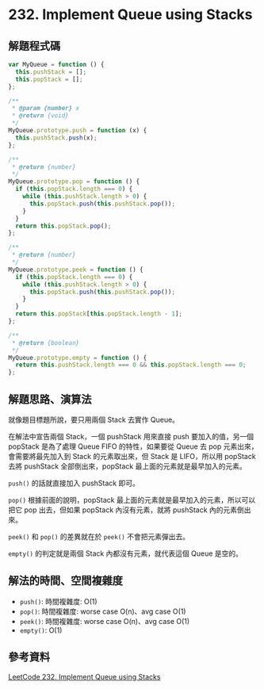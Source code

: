 # 232. Implement Queue using Stacks

## 解題程式碼

```javascript
var MyQueue = function () {
  this.pushStack = [];
  this.popStack = [];
};

/**
 * @param {number} x
 * @return {void}
 */
MyQueue.prototype.push = function (x) {
  this.pushStack.push(x);
};

/**
 * @return {number}
 */
MyQueue.prototype.pop = function () {
  if (this.popStack.length === 0) {
    while (this.pushStack.length > 0) {
      this.popStack.push(this.pushStack.pop());
    }
  }
  return this.popStack.pop();
};

/**
 * @return {number}
 */
MyQueue.prototype.peek = function () {
  if (this.popStack.length === 0) {
    while (this.pushStack.length > 0) {
      this.popStack.push(this.pushStack.pop());
    }
  }
  return this.popStack[this.popStack.length - 1];
};

/**
 * @return {boolean}
 */
MyQueue.prototype.empty = function () {
  return this.pushStack.length === 0 && this.popStack.length === 0;
};
```

## 解題思路、演算法

就像題目標題所說，要只用兩個 Stack 去實作 Queue。

在解法中宣告兩個 Stack，一個 pushStack 用來直接 push 要加入的值，另一個 popStack 是為了處理 Queue FIFO 的特性，如果要從 Queue 去 pop 元素出來，會需要將最先加入到 Stack 的元素取出來，但 Stack 是 LIFO，所以用 popStack 去將 pushStack 全部倒出來，popStack 最上面的元素就是最早加入的元素。

`push()` 的話就直接加入 pushStack 即可。

`pop()` 根據前面的說明，popStack 最上面的元素就是最早加入的元素，所以可以把它 pop 出去，但如果 popStack 內沒有元素，就將 pushStack 內的元素倒出來。

`peek()` 和 `pop()` 的差異就在於 `peek()` 不會把元素彈出去。

`empty()` 的判定就是兩個 Stack 內都沒有元素，就代表這個 Queue 是空的。

## 解法的時間、空間複雜度

* `push()`: 時間複雜度: O(1)
* `pop()`: 時間複雜度: worse case O(n)、avg case O(1)
* `peek()`: 時間複雜度: worse case O(n)、avg case O(1)
* `empty()`: O(1)

## 參考資料
[LeetCode 232. Implement Queue using Stacks](https://skyyen999.gitbooks.io/-leetcode-with-javascript/content/questions/232md.html)
